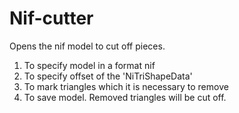 # Nif-cutter
Opens the nif model to cut off pieces.

1) To specify model in a format nif
2) To specify offset of the 'NiTriShapeData'
3) To mark triangles which it is necessary to remove
4) To save model. Removed triangles will be cut off.

